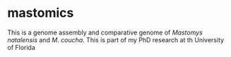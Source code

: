 # mastomics
This is a genome assembly and comparative genome of _Mastomys_ _natalensis_ and _M_. _coucha_.
This is part of my PhD research at th University of Florida 
